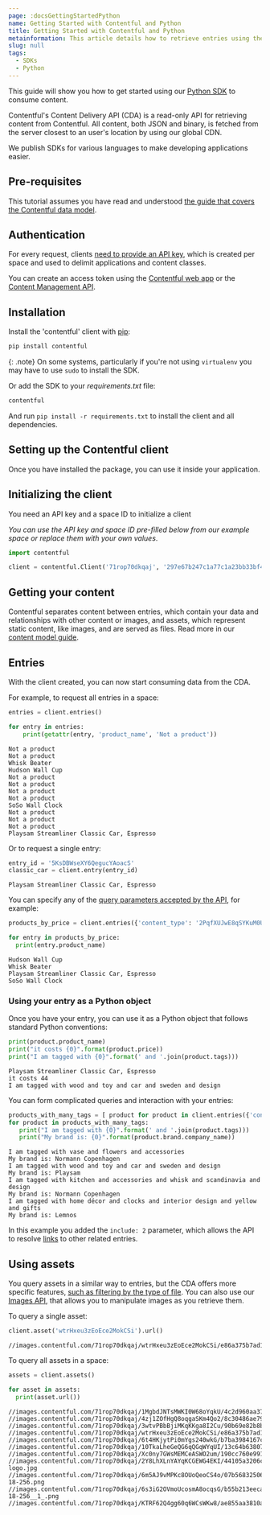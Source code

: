```yaml
---
page: :docsGettingStartedPython
name: Getting Started with Contentful and Python
title: Getting Started with Contentful and Python
metainformation: This article details how to retrieve entries using the Python CDA SDK.
slug: null
tags:
  - SDKs
  - Python
---
```


This guide will show you how to get started using our [Python SDK](https://github.com/contentful/contentful.py) to consume content.

Contentful's Content Delivery API (CDA) is a read-only API for retrieving content from Contentful. All content, both JSON and binary, is fetched from the server closest to an user's location by using our global CDN.

We publish SDKs for various languages to make developing applications easier.

## Pre-requisites

This tutorial assumes you have read and understood [the guide that covers the Contentful data model](/developers/docs/concepts/data-model/).

## Authentication

For every request, clients [need to provide an API key](/developers/docs/references/authentication/), which is created per space and used to delimit applications and content classes.

You can create an access token using the [Contentful web app](https://be.contentful.com/login) or the [Content Management API](/developers/docs/references/content-management-api/#/reference/api-keys/create-an-api-key).

## Installation

Install the 'contentful' client with [pip](https://pypi.python.org/pypi/pip):

~~~bash
pip install contentful
~~~

{: .note}
On some systems, particularly if you're not using `virtualenv` you may have to use `sudo` to install the SDK.

Or add the SDK to your _requirements.txt_ file:

~~~python
contentful
~~~

And run `pip install -r requirements.txt` to install the client and all dependencies.

## Setting up the Contentful client

Once you have installed the package, you can use it inside your application.

## Initializing the client

You need an API key and a space ID to initialize a client

_You can use the API key and space ID pre-filled below from our example space or replace them with your own values_.

~~~python
import contentful

client = contentful.Client('71rop70dkqaj', '297e67b247c1a77c1a23bb33bf4c32b81500519edd767a8384a4b8f8803fb971')
~~~

## Getting your content

Contentful separates content between entries, which contain your data and relationships with other content or images, and assets, which represent static content, like images, and are served as files. Read more in our [content model guide](/developers/docs/concepts/data-model/).

## Entries

With the client created, you can now start consuming data from the CDA.

For example, to request all entries in a space:

~~~python
entries = client.entries()

for entry in entries:
    print(getattr(entry, 'product_name', 'Not a product'))
~~~

~~~
Not a product
Not a product
Whisk Beater
Hudson Wall Cup
Not a product
Not a product
Not a product
Not a product
SoSo Wall Clock
Not a product
Not a product
Not a product
Playsam Streamliner Classic Car, Espresso
~~~

Or to request a single entry:

~~~python
entry_id = '5KsDBWseXY6QegucYAoacS'
classic_car = client.entry(entry_id)
~~~

~~~
Playsam Streamliner Classic Car, Espresso
~~~

You can specify any of the [query parameters accepted by the API](/developers/docs/references/content-delivery-api/#/reference/search-parameters), for example:

~~~python
products_by_price = client.entries({'content_type': '2PqfXUJwE8qSYKuM0U6w8M', 'order': 'fields.price'})

for entry in products_by_price:
  print(entry.product_name)
~~~

~~~
Hudson Wall Cup
Whisk Beater
Playsam Streamliner Classic Car, Espresso
SoSo Wall Clock
~~~

### Using your entry as a Python object

Once you have your entry, you can use it as a Python object that follows standard Python conventions:

~~~python
print(product.product_name)
print("it costs {0}".format(product.price))
print("I am tagged with {0}".format(' and '.join(product.tags)))
~~~

~~~
Playsam Streamliner Classic Car, Espresso
it costs 44
I am tagged with wood and toy and car and sweden and design
~~~

You can form complicated queries and interaction with your entries:

~~~python
products_with_many_tags = [ product for product in client.entries({'content_type': '2PqfXUJwE8qSYKuM0U6w8M', 'include': 2}) if product.tags.size > 2 ]
for product in products_with_many_tags:
   print("I am tagged with {0}".format(' and '.join(product.tags)))
   print("My brand is: {0}".format(product.brand.company_name))
~~~

~~~
I am tagged with vase and flowers and accessories
My brand is: Normann Copenhagen
I am tagged with wood and toy and car and sweden and design
My brand is: Playsam
I am tagged with kitchen and accessories and whisk and scandinavia and design
My brand is: Normann Copenhagen
I am tagged with home décor and clocks and interior design and yellow and gifts
My brand is: Lemnos
~~~

In this example you added the `include: 2` parameter, which allows the API to resolve [links](/developers/docs/concepts/links/) to other related entries.

## Using assets

You query assets in a similar way to entries, but the CDA offers more specific features, [such as filtering by the type of file](/developers/docs/references/content-delivery-api/#/reference/search-parameters/filtering-assets-by-mime-type/). You can also use our [Images API](/developers/docs/references/images-api/), that allows you to manipulate images as you retrieve them.

To query a single asset:

~~~python
client.asset('wtrHxeu3zEoEce2MokCSi').url()
~~~

~~~
//images.contentful.com/71rop70dkqaj/wtrHxeu3zEoEce2MokCSi/e86a375b7ad18c25e4ff55de1eac42fe/quwowooybuqbl6ntboz3.jpg
~~~

To query all assets in a space:

~~~python
assets = client.assets()

for asset in assets:
  print(asset.url())
~~~

~~~
//images.contentful.com/71rop70dkqaj/1MgbdJNTsMWKI0W68oYqkU/4c2d960aa37fe571d261ffaf63f53163/9ef190c59f0d375c0dea58b58a4bc1f0.jpeg
//images.contentful.com/71rop70dkqaj/4zj1ZOfHgQ8oqgaSKm4Qo2/8c30486ae79d029aa9f0ed5e7c9ac100/playsam.jpg
//images.contentful.com/71rop70dkqaj/3wtvPBbBjiMKqKKga8I2Cu/90b69e82b8b735383d09706bdd2d9dc5/zJYzDlGk.jpeg
//images.contentful.com/71rop70dkqaj/wtrHxeu3zEoEce2MokCSi/e86a375b7ad18c25e4ff55de1eac42fe/quwowooybuqbl6ntboz3.jpg
//images.contentful.com/71rop70dkqaj/6t4HKjytPi0mYgs240wkG/b7ba3984167c53d728e7533e54ab179d/toys_512pxGREY.png
//images.contentful.com/71rop70dkqaj/10TkaLheGeQG6qQGqWYqUI/13c64b63807d1fd1c4b42089d2fafdd6/ryugj83mqwa1asojwtwb.jpg
//images.contentful.com/71rop70dkqaj/Xc0ny7GWsMEMCeASWO2um/190cc760e991d27fba6e8914b87a736d/jqvtazcyfwseah9fmysz.jpg
//images.contentful.com/71rop70dkqaj/2Y8LhXLnYAYqKCGEWG4EKI/44105a3206c591d5a64a3ea7575169e0/lemnos-logo.jpg
//images.contentful.com/71rop70dkqaj/6m5AJ9vMPKc8OUoQeoCS4o/07b56832506b9494678d1acc08d01f51/1418244847_Streamline-18-256.png
//images.contentful.com/71rop70dkqaj/6s3iG2OVmoUcosmA8ocqsG/b55b213eeca80de2ecad2b92aaa0065d/1418244847_Streamline-18-256__1_.png
//images.contentful.com/71rop70dkqaj/KTRF62Q4gg60q6WCsWKw8/ae855aa3810a0f6f8fee25c0cabb4e8f/soso.clock.jpg
~~~
